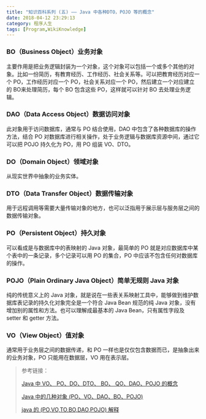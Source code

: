 ```yaml
---
title: "知识百科系列 (五) —— Java 中各种DTO，POJO 等的概念"
date: 2018-04-12 23:29:13
category: 程序人生
tags: [Program,WikiKnowledge]
---
```

### BO（Business Object）业务对象

主要作用是把业务逻辑封装为一个对象，这个对象可以包括一个或多个其他的对象。比如一份简历，有教育经历、工作经历、社会关系等。可以把教育经历对应一个 PO，工作经历对应一个 PO，社会关系对应一个 PO，然后建立一个对应建立的 BO来处理简历，每个 BO 包含这些 PO，这样就可以针对 BO 去处理业务逻辑。

### DAO（Data Access Object）数据访问对象

此对象用于访问数据库，通常与 PO 结合使用，DAO 中包含了各种数据库的操作方法，结合 PO 对数据库进行相关操作，处于业务逻辑与数据库资源中间，通过它可以把 POJO 持久化为 PO，用 PO 组装 VO、DTO。

### DO（Domain Object）领域对象

从现实世界中抽象的业务实体。

### DTO（Data Transfer Object）数据传输对象

用于远程调用等需要大量传输对象的地方，也可以泛指用于展示层与服务层之间的数据传输对象。

### PO（Persistent Object）持久对象

可以看成是与数据库中的表映射的 Java 对象，最简单的 PO 就是对应数据库中某个表中的一条记录，多个记录可以用 PO 的集合，PO 中应该不包含任何对数据库的操作。

### POJO（Plain Ordinary Java Object）简单无规则 Java 对象

纯的传统意义上的 Java 对象，就是说在一些表关系映射工具中，能够做到维护数据库表记录的持久化对象完全是一个符合 Java Bean 规范的纯 Java 对象，没有增加别的属性和方法。也可以理解成最基本的 Java Bean，只有属性字段及 setter 和 getter 方法。

### VO（View Object）值对象

通常用于业务层之间的数据传递，和 PO 一样也是仅仅包含数据而已，是抽象出来的业务对象，PO 只能用在数据层，VO 用在表示层。

>参考链接：
>
> [Java 中 VO、 PO、DO、DTO、 BO、 QO、DAO、POJO 的概念](http://www.hollischuang.com/archives/553)
>
> [Java 中的几种对象 (PO、VO、DAO、BO、POJO)](https://www.jianshu.com/p/88de1c5fc49e)
>
> [java 的 (PO,VO,TO,BO,DAO,POJO) 解释](https://www.cnblogs.com/yxnchinahlj/archive/2012/02/24/2366110.html)